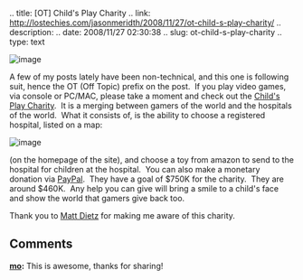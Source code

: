 .. title: [OT] Child's Play Charity
.. link: http://lostechies.com/jasonmeridth/2008/11/27/ot-child-s-play-charity/
.. description: 
.. date: 2008/11/27 02:30:38
.. slug: ot-child-s-play-charity
.. type: text


![image](jasonmeridth/files/2011/03/image_5.png)

A few of my posts lately have been non-technical, and this one is following suit, hence the OT (Off Topic) prefix on the post.  If you play video games, via console or PC/MAC, please take a moment and check out the [Child's Play Charity](http://www.childsplaycharity.org).  It is a merging between gamers of the world and the hospitals of the world.  What it consists of, is the ability to choose a registered hospital, listed on a map:

![image](jasonmeridth/files/2011/03/image_6.png)

(on the homepage of the site), and choose a toy from amazon to send to the hospital for children at the hospital.  You can also make a monetary donation via [PayPal](https://www.paypal.com/xclick/business=childsplaycharity@penny-arcade.com&item_name=Childs%2BPlay%2BCharity&no_note=1&tax=0&currency_code=USD).  They have a goal of $750K for the charity.  They are around $460K.  Any help you can give will bring a smile to a child's face and show the world that gamers give back too. 

Thank you to [Matt Dietz](http://www.twitter.com/cerberus98) for making me aware of this charity.

## Comments

**[mo](#307 "2008-11-27 16:19:02"):** This is awesome, thanks for sharing!

